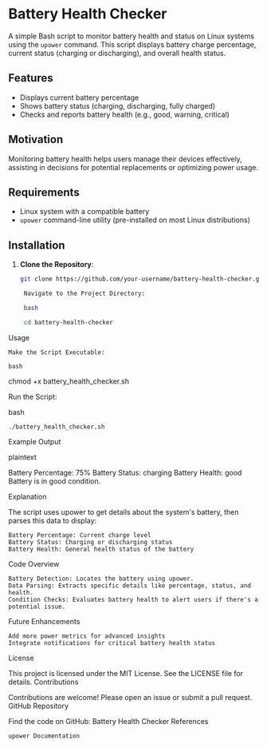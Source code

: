 # Battery Health Checker

A simple Bash script to monitor battery health and status on Linux systems using the `upower` command. This script displays battery charge percentage, current status (charging or discharging), and overall health status.

## Features

- Displays current battery percentage
- Shows battery status (charging, discharging, fully charged)
- Checks and reports battery health (e.g., good, warning, critical)

## Motivation

Monitoring battery health helps users manage their devices effectively, assisting in decisions for potential replacements or optimizing power usage.

## Requirements

- Linux system with a compatible battery
- `upower` command-line utility (pre-installed on most Linux distributions)

## Installation

1. **Clone the Repository**:
   ```bash
   git clone https://github.com/your-username/battery-health-checker.git

    Navigate to the Project Directory:

    bash

    cd battery-health-checker

Usage

    Make the Script Executable:

    bash

chmod +x battery_health_checker.sh

Run the Script:

bash

    ./battery_health_checker.sh

Example Output

plaintext

Battery Percentage: 75%
Battery Status: charging
Battery Health: good
Battery is in good condition.

Explanation

The script uses upower to get details about the system's battery, then parses this data to display:

    Battery Percentage: Current charge level
    Battery Status: Charging or discharging status
    Battery Health: General health status of the battery

Code Overview

    Battery Detection: Locates the battery using upower.
    Data Parsing: Extracts specific details like percentage, status, and health.
    Condition Checks: Evaluates battery health to alert users if there's a potential issue.

Future Enhancements

    Add more power metrics for advanced insights
    Integrate notifications for critical battery health status

License

This project is licensed under the MIT License. See the LICENSE file for details.
Contributions

Contributions are welcome! Please open an issue or submit a pull request.
GitHub Repository

Find the code on GitHub: Battery Health Checker
References

    upower Documentation
